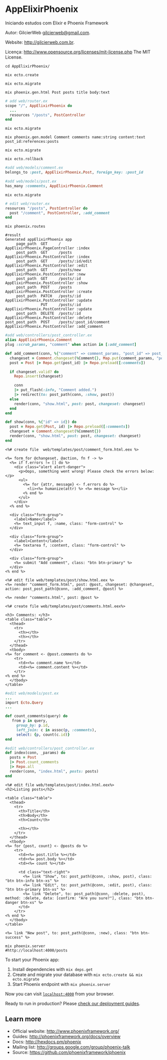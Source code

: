 # AppElixirPhoenix

Iniciando estudos com Elixir e Phoenix Framework

Autor: GilcierWeb gilcierweb@gmail.com.

Website: http://gilcierweb.com.br.

Licença: http://www.opensource.org/licenses/mit-license.php The MIT License.

```shell
cd AppElixirPhoenix/

mix ecto.create

mix ecto.migrate

mix phoenix.gen.html Post posts title body:text
```

```rb
# add web/router.ex
scope "/", AppElixirPhoenix do
  ...  
  resources "/posts", PostController
end
```

```shell
mix ecto.migrate

mix phoenix.gen.model Comment comments name:string content:text post_id:references:posts

mix ecto.migrate

mix ecto.rollback
```

```rb
#add web/models/comment.ex
belongs_to :post, AppElixirPhoenix.Post, foreign_key: :post_id

#add web/models/post.ex
has_many :comments, AppElixirPhoenix.Comment
```
```shell
mix ecto.migrate
```
```rb
# edit web/router.ex
resources "/posts", PostController do
  post "/comment", PostController, :add_comment
end
```
```shell
mix phoenix.routes

#result
Generated appElixirPhoenix app
     page_path  GET     /                        AppElixirPhoenix.PageController :index
     post_path  GET     /posts                   AppElixirPhoenix.PostController :index
     post_path  GET     /posts/:id/edit          AppElixirPhoenix.PostController :edit
     post_path  GET     /posts/new               AppElixirPhoenix.PostController :new
     post_path  GET     /posts/:id               AppElixirPhoenix.PostController :show
     post_path  POST    /posts                   AppElixirPhoenix.PostController :create
     post_path  PATCH   /posts/:id               AppElixirPhoenix.PostController :update
                PUT     /posts/:id               AppElixirPhoenix.PostController :update
     post_path  DELETE  /posts/:id               AppElixirPhoenix.PostController :delete
post_post_path  POST    /posts/:post_id/comment  AppElixirPhoenix.PostController :add_comment
```
```rb
#add web/controllers/post_controller.ex
alias AppElixirPhoenix.Comment
plug :scrub_params, "comment" when action in [:add_comment]

def add_comment(conn, %{"comment" => comment_params, "post_id" => post_id}) do
  changeset = Comment.changeset(%Comment{}, Map.put(comment_params, "post_id", post_id))
  post = Post |> Repo.get(post_id) |> Repo.preload([:comments])

  if changeset.valid? do
    Repo.insert(changeset)

    conn
    |> put_flash(:info, "Comment added.")
    |> redirect(to: post_path(conn, :show, post))
  else
    render(conn, "show.html", post: post, changeset: changeset)
  end
end

def show(conn, %{"id" => id}) do
  post = Repo.get(Post, id) |> Repo.preload([:comments])
  changeset = Comment.changeset(%Comment{})
  render(conn, "show.html", post: post, changeset: changeset)
end
```

```erb
<%# create file  web/templates/post/comment_form.html.eex %>

<%= form_for @changeset, @action, fn f -> %>
  <%= if f.errors != [] do %>
    <div class="alert alert-danger">
      <p>Oops, something went wrong! Please check the errors below:</p>
      <ul>
        <%= for {attr, message} <- f.errors do %>
          <li><%= humanize(attr) %> <%= message %></li>
        <% end %>
      </ul>
    </div>
  <% end %>

  <div class="form-group">
    <label>Name</label>
    <%= text_input f, :name, class: "form-control" %>
  </div>

  <div class="form-group">
    <label>Content</label>
    <%= textarea f, :content, class: "form-control" %>
  </div>

  <div class="form-group">
    <%= submit "Add comment", class: "btn btn-primary" %>
  </div>
<% end %>

<%# edit file web/templates/post/show.html.eex %>
<%= render "comment_form.html", post: @post, changeset: @changeset,
action: post_post_path(@conn, :add_comment, @post) %>

<%= render "comments.html", post: @post %>

<%# create file web/templates/post/comments.html.eex%>

<h3> Comments: </h3>
<table class="table">
  <thead>
    <tr>
      <th></th>
      <th></th>
    </tr>
  </thead>
  <tbody>
<%= for comment <- @post.comments do %>
    <tr>
      <td><%= comment.name %></td>
      <td><%= comment.content %></td>
    </tr>
<% end %>
  </tbody>
</table>
```
```rb
#edit web/models/post.ex
...
import Ecto.Query
...

def count_comments(query) do
   from p in query,
     group_by: p.id,
     left_join: c in assoc(p, :comments),
     select: {p, count(c.id)}
end

#edit web/controllers/post_controller.ex
def index(conn, _params) do
  posts = Post
  |> Post.count_comments
  |> Repo.all
  render(conn, "index.html", posts: posts)
end
```
```erb
<%# edit file web/templates/post/index.html.eex%>
<h2>Listing posts</h2>

<table class="table">
  <thead>
    <tr>
      <th>Title</th>
      <th>Body</th>
      <th>Count</th>

      <th></th>
    </tr>
  </thead>
  <tbody>
<%= for {post, count} <- @posts do %>
    <tr>
      <td><%= post.title %></td>
      <td><%= post.body %></td>
      <td><%= count %></td>

      <td class="text-right">
        <%= link "Show", to: post_path(@conn, :show, post), class: "btn btn-info btn-xs" %>
        <%= link "Edit", to: post_path(@conn, :edit, post), class: "btn btn-primary btn-xs" %>
        <%= link "Delete", to: post_path(@conn, :delete, post), method: :delete, data: [confirm: "Are you sure?"], class: "btn btn-danger btn-xs" %>
      </td>
    </tr>
<% end %>
  </tbody>
</table>

<%= link "New post", to: post_path(@conn, :new), class: "btn btn-success" %>

```
```shell
mix phoenix.server
#http://localhost:4000/posts
```

To start your Phoenix app:

  1. Install dependencies with `mix deps.get`
  2. Create and migrate your database with `mix ecto.create && mix ecto.migrate`
  3. Start Phoenix endpoint with `mix phoenix.server`

Now you can visit [`localhost:4000`](http://localhost:4000) from your browser.

Ready to run in production? Please [check our deployment guides](http://www.phoenixframework.org/docs/deployment).

## Learn more

  * Official website: http://www.phoenixframework.org/
  * Guides: http://phoenixframework.org/docs/overview
  * Docs: http://hexdocs.pm/phoenix
  * Mailing list: http://groups.google.com/group/phoenix-talk
  * Source: https://github.com/phoenixframework/phoenix
